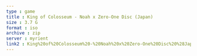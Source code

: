 ```yaml
---
type : game
title : King of Colosseum - Noah x Zero-One Disc (Japan)
size : 3.7 G
format : iso
archive : zip
server : myrient
link2 : King%20of%20Colosseum%20-%20Noah%20x%20Zero-One%20Disc%20%28Japan%29
---
```

